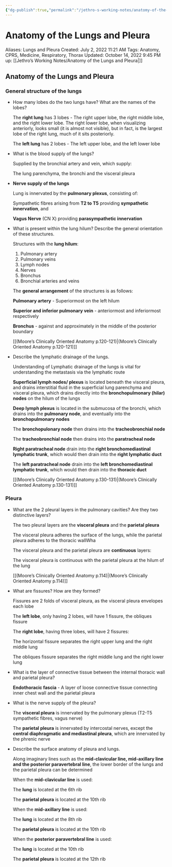 ```yaml
---
{"dg-publish":true,"permalink":"/jethro-s-working-notes/anatomy-of-the-lungs-and-pleura/","dgPassFrontmatter":true}
---
```



# Anatomy of the Lungs and Pleura

Aliases: Lungs and Pleura
Created: July 2, 2022 11:21 AM
Tags: Anatomy, CPRS, Medicine, Respiratory, Thorax
Updated: October 14, 2022 9:45 PM
up: [[Jethro’s Working Notes/Anatomy of the Lungs and Pleura\|]]

## Anatomy of the Lungs and Pleura

### General structure of the lungs

- How many lobes do the two lungs have? What are the names of the lobes?
    
    The **right lung** has 3 lobes - The right upper lobe, the right middle lobe, and the right lower lobe. The right lower lobe, when visualizing anteriorly, looks small (it is almost not visible), but in fact, is the largest lobe of the right lung, much of it sits posteriorly.
    
    The **left lung** has 2 lobes - The left upper lobe, and the left lower lobe
    
- What is the blood supply of the lungs?
    
    Supplied by the bronchial artery and vein, which supply:
    
    The lung parenchyma, the bronchi and the visceral pleura
    

- **Nerve supply of the lungs**
    
    Lung is innervated by the **pulmonary plexus**, consisting of:
    
    Sympathetic fibres arising from **T2 to T5** providing **sympathetic innervation**, and
    
    **Vagus Nerve** (CN X) providing **parasympathetic innervation**
    
- What is present within the lung hilum? Describe the general orientation of these structures.
    
    Structures with the **lung hilum**:
    
    1. Pulmonary artery
    2. Pulmonary veins
    3. Lymph nodes
    4. Nerves
    5. Bronchus
    6. Bronchial arteries and veins
    
    The **general arrangement** of the structures is as follows:
    
    **Pulmonary artery** - Superiormost on the left hilum
    
    **Superior and inferior pulmonary vein** - anteriormost and inferiormost respectively
    
    **Bronchus** - against and approximately in the middle of the posterior boundary
    
    [[(Moore’s Clinically Oriented Anatomy p.120-121)\|(Moore’s Clinically Oriented Anatomy p.120-121)]]
    
- Describe the lymphatic drainage of the lungs.
    
    Understanding of Lymphatic drainage of the lungs is vital for understanding the metastasis via the lymphatic route
    
    **Superficial lymph nodes/ plexus** is located beneath the visceral pleura, and drains interstitial fluid in the superficial lung parenchyma and visceral pleura, which drains directly into the **bronchopulmonary (hilar) nodes** on the hilum of the lungs
    
    **Deep lymph plexus** is located in the submucosa of the bronchi, which drains into the **pulmonary node**, and eventually into the **bronchopulmonary nodes**
    
    The **bronchopulonary node** then drains into the **tracheobronchial node**
    
    The **tracheobronchial node** then drains into the **paratracheal node**
    
    **Right paratracheal node** drain into the **right bronchomediastinal lymphatic trunk**, which would then drain into the **right lymphatic duct**
    
    The **left paratracheal node** drain into the **left bronchomediastinal lymphatic trunk**, which would then drain into the **thoracic duct**
    
    [[(Moore’s Clinically Oriented Anatomy p.130-131)\|(Moore’s Clinically Oriented Anatomy p.130-131)]]
    

### Pleura

- What are the 2 pleural layers in the pulmonary cavities? Are they two distinctive layers?
    
    The two pleural layers are the **visceral pleura** and the **parietal pleura**
    
    The visceral pleura adheres the surface of the lungs, while the parietal pleura adheres to the thoracic wallWha
    
    The visceral pleura and the parietal pleura are **continuous** layers:
    
    The visceral pleura is continuous with the parietal pleura at the hilum of the lung
    
    [[(Moore’s Clinically Oriented Anatomy p.114)\|(Moore’s Clinically Oriented Anatomy p.114)]]
    
- What are fissures? How are they formed?
    
    Fissures are 2 folds of visceral pleura, as the visceral pleura envelopes each lobe
    
    The **left lobe**, only having 2 lobes, will have 1 fissure, the obliques fissure
    
    The **right lobe**, having three lobes, will have 2 fissures:
    
    The horizontal fissure separates the right upper lung and the right middle lung
    
    The obliques fissure separates the right middle lung and the right lower lung
    
- What is the layer of connective tissue between the internal thoracic wall and parietal pleura?
    
    **Endothoracic fascia** - A layer of loose connective tissue connecting inner chest wall and the parietal pleura
    
- What is the nerve supply of the pleura?
    
    The **visceral pleura** is innervated by the pulmonary plexus (T2-T5 sympathetic fibres, vagus nerve)
    
    The **parietal pleura** is innervated by intercostal nerves, except the **central diaphragmatic and mediastinal pleura**, which are innervated by the phrenic nerve
    
- Describe the surface anatomy of pleura and lungs.
    
    Along imaginary lines such as the **mid-clavicular line, mid-axillary line and the posterior paravertebral line**, the lower border of the lungs and the parietal pleura can be determined
    
    When the **mid-clavicular line** is used:
    
    The **lung** is located at the 6th rib
    
    The **parietal pleura** is located at the 10th rib
    
    When the **mid-axillary line** is used:
    
    The **lung** is located at the 8th rib
    
    The **parietal pleura** is located at the 10th rib
    
    When the **posterior paravertebral line** is used:
    
    The **lung** is located at the 10th rib
    
    The **parietal pleura** is located at the 12th rib